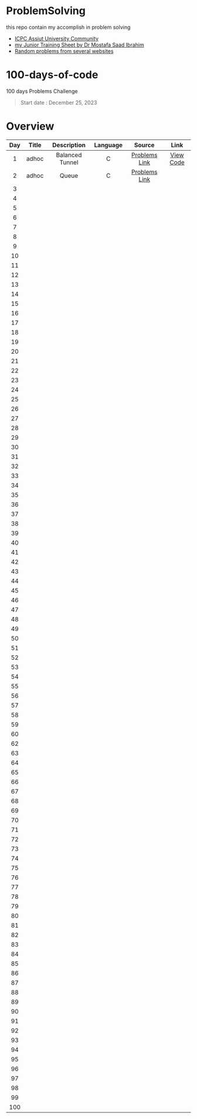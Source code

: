 # ProblemSolving
this repo contain my accomplish in problem solving

- [ICPC Assiut University Community](https://codeforces.com/group/MWSDmqGsZm/contest/219158)
- [my Junior Training Sheet by Dr Mostafa Saad Ibrahim](https://docs.google.com/spreadsheets/d/1XDQiUjpV9ltzZtaUGajDSo9TXF9Hc5UnBgslBmy4rhQ/edit?usp=sharing)
- [Random problems from several websites](/RandomProblems/)


# 100-days-of-code

100 days Problems Challenge

> Start date : December 25, 2023

# Overview

|Day|Title|Description|Language|Source|Link|
|:-:|:-:|:-:|:-:|:-:|:-:|
|1| adhoc | Balanced Tunnel | C | <a href="https://www.hackerrank.com/challenges/balanced-brackets/problem?isFullScreen=true">Problems Link</a> | <a href="" >View Code</a> |
|2| adhoc | Queue | C |<a href="https://www.hackerrank.com/challenges/queue-using-two-stacks/problem?isFullScreen=true">Problems Link</a>||
|3||||||
|4||||||
|5||||||
|6||||||
|7||||||
|8||||||
|9||||||
|10||||||
|11||||||
|12||||||
|13||||||
|14||||||
|15||||||
|16||||||
|17||||||
|18||||||
|19||||||
|20||||||
|21||||||
|22||||||
|23||||||
|24||||||
|25||||||
|26||||||
|27||||||
|28||||||
|29||||||
|30||||||
|31||||||
|32||||||
|33||||||
|34||||||
|35||||||
|36||||||
|37||||||
|38||||||
|39||||||
|40||||||
|41||||||
|42||||||
|43||||||
|44||||||
|45||||||
|46||||||
|47||||||
|48||||||
|49||||||
|50||||||
|51||||||
|52||||||
|53||||||
|54||||||
|55||||||
|56||||||
|57||||||
|58||||||
|59||||||
|60||||||
|62||||||
|63||||||
|64||||||
|65||||||
|66||||||
|67||||||
|68||||||
|69||||||
|70||||||
|71||||||
|72||||||
|73||||||
|74||||||
|75||||||
|76||||||
|77||||||
|78||||||
|79||||||
|80||||||
|81||||||
|82||||||
|83||||||
|84||||||
|85||||||
|86||||||
|87||||||
|88||||||
|89||||||
|90||||||
|91||||||
|92||||||
|93||||||
|94||||||
|95||||||
|96||||||
|97||||||
|98||||||
|99||||||
|100||||||

